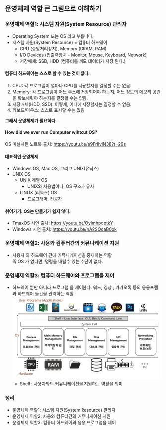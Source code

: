 ## 운영체제 역할 큰 그림으로 이해하기

### 운영체제 역할1: 시스템 자원(System Resource) 관리자
* Operating System 또는 OS 라고 부릅니다.
* 시스템 자원(System Resource) = 컴퓨터 하드웨어
    * CPU (중앙처리장치), Memory (DRAM, RAM)
    * I/O Devices (입출력장치 -  Monitor, Mouse, Keyboard, Network)
    * 저장매체: SSD, HDD (컴퓨터를 꺼도 데이터가 저장 된다.)

#### 컴퓨터 하드웨어는 스스로 할 수 있는 것이 없다.

1. CPU: 각 프로그램이 얼마나 CPU를 사용할지를 결정할 수는 없음. 
2. Memory: 각 프로그램이 어느 주소에 저장되어야 하는지, 어느 정도의 메모리 공간을 확보해줘야 하는지를 결정할 수는 없음.
3. 저장매체(HDD, SSD): 어떻게, 어디에 저장할지는 결정할 수 없음.
4. 키보드/마우스: 스스로 표시할 수는 없음

**그래서 운영체제가 필요하다.**

#### How did we ever run Computer wihtout OS?
OS 미설치된 노트북
출처: https://youtu.be/e9FrlIvlN38?t=29s

#### 대표적인 운영체제
* Windows OS, Mac OS, 그리고 UNIX(유닉스)
* UNIX OS
    * UNIX 계열 OS
        * UNIX와 사용법이나, OS 구조가 유사
    * LINUX (리눅스) OS
        * 프로그래머, 전공자


#### 쉬어가기: OS는 만들기가 쉽지 않다.
* TmaxOS 시연
    출처: https://youtu.be/OylmhpqptkY
* Windows 시연
    출처: https://youtu.be/nA2SQcaB0ok


### 운영체제 역할2: 사용와 컴퓨터간의 커뮤니케이션 지원

* 사용자 와 하드웨어 간에 커뮤니케이션을 중재하는 역활  
    즉 OS 가 없다면, 명령을 내릴수 있는 수단이 없다.


### 운영체제 역할3: 컴퓨터 하드웨어와 프로그램을 제어

* 하드웨어 뿐만 아니라 프로그램 을 제어한다.
    워드, 영상 , 카카오톡 등의 응용프램과 하드웨어 둘간을 관리하는 역활
    ![프로그램과 하드웨어를 관리](img/2-1.png)
    * Shell : 사용자와의 커뮤니케이션을 지원하는 역활을 의미

### 정리
* 운영체제 역할1: 시스템 자원(System Resource) 관리자
* 운영체제 역할2: 사용와 컴퓨터간의 커뮤니케이션 지원
* 운영체제 역할3: 컴퓨터 하드웨어와 응용 프로그램을 제어
